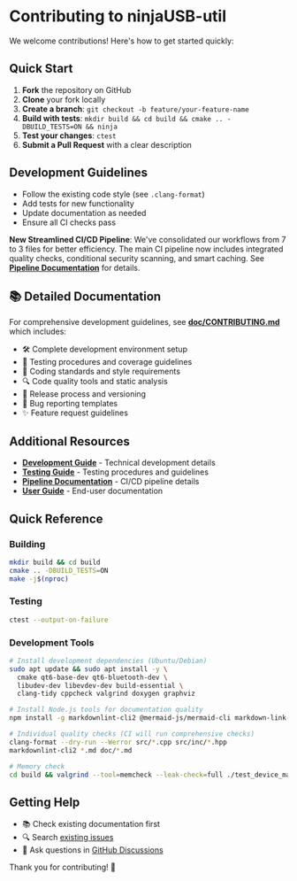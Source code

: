 # Contributing to ninjaUSB-util

We welcome contributions! Here's how to get started quickly:

## Quick Start

1. **Fork** the repository on GitHub
2. **Clone** your fork locally
3. **Create a branch**: `git checkout -b feature/your-feature-name`
4. **Build with tests**: `mkdir build && cd build && cmake .. -DBUILD_TESTS=ON && ninja`
5. **Test your changes**: `ctest`
6. **Submit a Pull Request** with a clear description

## Development Guidelines

- Follow the existing code style (see `.clang-format`)
- Add tests for new functionality
- Update documentation as needed
- Ensure all CI checks pass

**New Streamlined CI/CD Pipeline**: We've consolidated our workflows from 7 to 3 files for better efficiency. The main CI pipeline now includes integrated quality checks, conditional security scanning, and smart caching. See **[Pipeline Documentation](doc/PIPELINE.md)** for details.

## 📚 Detailed Documentation

For comprehensive development guidelines, see **[doc/CONTRIBUTING.md](doc/CONTRIBUTING.md)** which includes:

- 🛠️ Complete development environment setup
- 🧪 Testing procedures and coverage guidelines  
- 📝 Coding standards and style requirements
- 🔍 Code quality tools and static analysis
- 🚀 Release process and versioning
- 🐛 Bug reporting templates
- ✨ Feature request guidelines

## Additional Resources

- **[Development Guide](doc/DEVELOPMENT.md)** - Technical development details
- **[Testing Guide](doc/TESTING.md)** - Testing procedures and guidelines
- **[Pipeline Documentation](doc/PIPELINE.md)** - CI/CD pipeline details
- **[User Guide](doc/USER_GUIDE.md)** - End-user documentation

## Quick Reference

### Building
```bash
mkdir build && cd build
cmake .. -DBUILD_TESTS=ON
make -j$(nproc)
```

### Testing
```bash
ctest --output-on-failure
```

### Development Tools
```bash
# Install development dependencies (Ubuntu/Debian)
sudo apt update && sudo apt install -y \
  cmake qt6-base-dev qt6-bluetooth-dev \
  libudev-dev libevdev-dev build-essential \
  clang-tidy cppcheck valgrind doxygen graphviz

# Install Node.js tools for documentation quality
npm install -g markdownlint-cli2 @mermaid-js/mermaid-cli markdown-link-check

# Individual quality checks (CI will run comprehensive checks)
clang-format --dry-run --Werror src/*.cpp src/inc/*.hpp
markdownlint-cli2 *.md doc/*.md

# Memory check
cd build && valgrind --tool=memcheck --leak-check=full ./test_device_manager
```

## Getting Help

- 📚 Check existing documentation first
- 🔍 Search [existing issues](https://github.com/your-username/ninjaUSB-util/issues)
- 💬 Ask questions in [GitHub Discussions](https://github.com/your-username/ninjaUSB-util/discussions)

Thank you for contributing! 🚀
